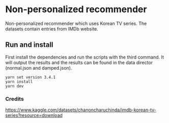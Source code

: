 # Non-personalized recommender

Non-personalized recommender which uses Korean TV series. The datasets contain entries from IMDb website.

## Run and install
First install the dependencies and run the scripts with the third command. It will output the results and the results can be found in the data director (normal.json and damped.json).
````shell
yarn set version 3.4.1
yarn install
yarn dev
````

### Credits
https://www.kaggle.com/datasets/chanoncharuchinda/imdb-korean-tv-series?resource=download
